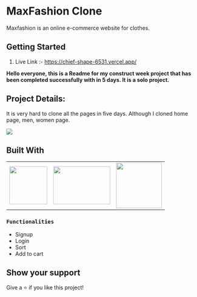 # MaxFashion Clone
Maxfashion is an online e-commerce website for clothes. 
## Getting Started
1. Live Link :- https://chief-shape-6531.vercel.app/

**Hello everyone, this is a Readme for my construct week project that has been completed successfully with in 5 days. It is a solo project.**





## Project Details:

It is very hard to clone all the pages in five days. Although I cloned home page, men, women page.



<img src="https://upload.wikimedia.org/wikipedia/commons/b/b0/Logo_of_Max_Fashion_and_Accessories%2C_March_2018.png">

## Built With

<table  align=center>
  <tr>
    <td align=center> <img src="https://upload.wikimedia.org/wikipedia/commons/thumb/a/a7/React-icon.svg/1280px-React-icon.svg.png" height=100></td>
    <td align=center> <img src="https://user-images.githubusercontent.com/101566257/193799198-e5888621-5113-4fa1-8947-c2034a5d6710.png"  height=100   width=150 ></td>
    <td align=center> <img src="https://erons-blog.netlify.app/media/building-react-components-with-chakra-ui.png"  width=120  ></td>
  </tr>
</table>

### `Functionalities`

- Signup
- Login
- Sort
- Add to cart



## Show your support

Give a ⭐️ if you like this project!


